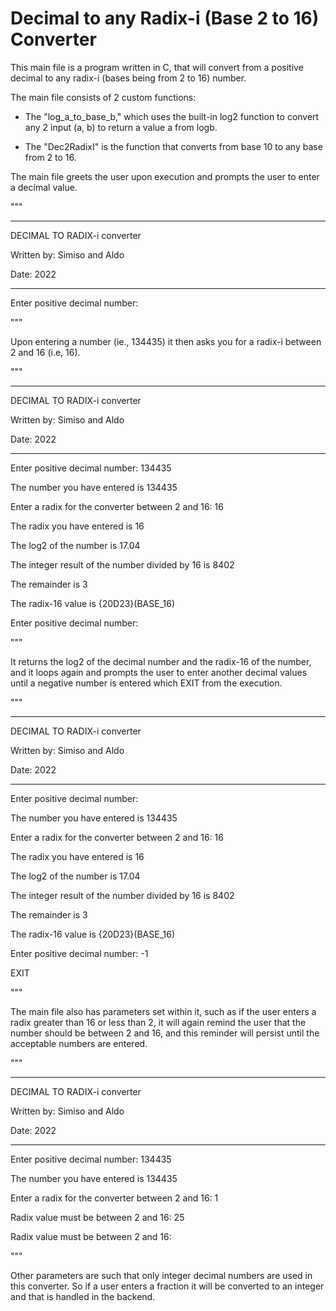 # Decimal to any Radix-i (Base 2 to 16) Converter  

This main file is a program written in C, that will convert from a positive decimal to any radix-i (bases being from 2 to 16) number.

The main file consists of 2 custom functions:

- The "log_a_to_base_b," which uses the built-in log2 function to convert any 2 input (a, b) to return a value a from logb.

- The "Dec2RadixI" is the function that converts from base 10 to any base from 2 to 16.

The main file greets the user upon execution and prompts the user to enter a decimal value.

"""
*****************************

DECIMAL TO RADIX-i converter

Written by: Simiso and Aldo

Date: 2022

*****************************




Enter positive decimal number: 

"""

Upon entering a number (ie., 134435) it then asks you for a radix-i between 2 and 16 (i.e, 16).

"""
*****************************

DECIMAL TO RADIX-i converter

Written by: Simiso and Aldo

Date: 2022

*****************************




Enter positive decimal number: 134435

The number you have entered is 134435



Enter a radix for the converter between 2 and 16: 16

The radix you have entered is 16

The log2 of the number is 17.04



The integer result of the number divided by 16 is 8402

The remainder is 3



The radix-16 value is {20D23}(BASE_16)



Enter positive decimal number: 

"""

It returns the log2 of the decimal number and the radix-16 of the number, and it loops again and prompts the user to enter another decimal values until a negative number is entered which EXIT from the execution.

"""
*****************************

DECIMAL TO RADIX-i converter

Written by: Simiso and Aldo

Date: 2022

*****************************




Enter positive decimal number: 

The number you have entered is 134435



Enter a radix for the converter between 2 and 16: 16

The radix you have entered is 16

The log2 of the number is 17.04



The integer result of the number divided by 16 is 8402

The remainder is 3



The radix-16 value is {20D23}(BASE_16)



Enter positive decimal number: -1

EXIT

"""


The main file also has parameters set within it, such as if the user enters a radix greater than 16 or less than 2, it will again remind the user that the number should be between 2 and 16, and this reminder will persist until the acceptable numbers are entered.

"""
*****************************

DECIMAL TO RADIX-i converter

Written by: Simiso and Aldo

Date: 2022

*****************************




Enter positive decimal number: 134435

The number you have entered is 134435



Enter a radix for the converter between 2 and 16: 1

Radix value must be between 2 and 16: 25

Radix value must be between 2 and 16: 

"""

Other parameters are such that only integer decimal numbers are used in this converter. So if a user enters a fraction it will be converted to an integer and that is handled in the backend.
